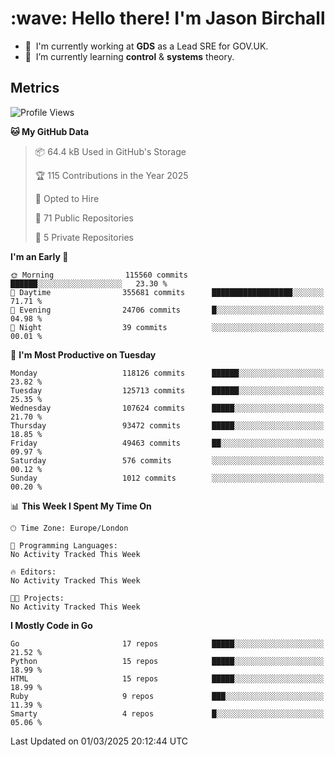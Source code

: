 <h1 align="left" id="jason-title">:wave: Hello there! I'm Jason Birchall</h1>

- :office: &nbsp;I'm currently working at **GDS** as a Lead SRE for GOV.UK.
- :seedling: &nbsp;I’m currently learning **control** & **systems** theory.

<h2>Metrics</h2>

<!--START_SECTION:waka-->
![Profile Views](http://img.shields.io/badge/Profile%20Views-0-blue)

**🐱 My GitHub Data** 

> 📦 64.4 kB Used in GitHub's Storage 
 > 
> 🏆 115 Contributions in the Year 2025
 > 
> 💼 Opted to Hire
 > 
> 📜 71 Public Repositories 
 > 
> 🔑 5 Private Repositories 
 > 
**I'm an Early 🐤** 

```text
🌞 Morning                115560 commits      ██████░░░░░░░░░░░░░░░░░░░   23.30 % 
🌆 Daytime                355681 commits      ██████████████████░░░░░░░   71.71 % 
🌃 Evening                24706 commits       █░░░░░░░░░░░░░░░░░░░░░░░░   04.98 % 
🌙 Night                  39 commits          ░░░░░░░░░░░░░░░░░░░░░░░░░   00.01 % 
```
📅 **I'm Most Productive on Tuesday** 

```text
Monday                   118126 commits      ██████░░░░░░░░░░░░░░░░░░░   23.82 % 
Tuesday                  125713 commits      ██████░░░░░░░░░░░░░░░░░░░   25.35 % 
Wednesday                107624 commits      █████░░░░░░░░░░░░░░░░░░░░   21.70 % 
Thursday                 93472 commits       █████░░░░░░░░░░░░░░░░░░░░   18.85 % 
Friday                   49463 commits       ██░░░░░░░░░░░░░░░░░░░░░░░   09.97 % 
Saturday                 576 commits         ░░░░░░░░░░░░░░░░░░░░░░░░░   00.12 % 
Sunday                   1012 commits        ░░░░░░░░░░░░░░░░░░░░░░░░░   00.20 % 
```


📊 **This Week I Spent My Time On** 

```text
🕑︎ Time Zone: Europe/London

💬 Programming Languages: 
No Activity Tracked This Week

🔥 Editors: 
No Activity Tracked This Week

🐱‍💻 Projects: 
No Activity Tracked This Week
```

**I Mostly Code in Go** 

```text
Go                       17 repos            █████░░░░░░░░░░░░░░░░░░░░   21.52 % 
Python                   15 repos            █████░░░░░░░░░░░░░░░░░░░░   18.99 % 
HTML                     15 repos            █████░░░░░░░░░░░░░░░░░░░░   18.99 % 
Ruby                     9 repos             ███░░░░░░░░░░░░░░░░░░░░░░   11.39 % 
Smarty                   4 repos             █░░░░░░░░░░░░░░░░░░░░░░░░   05.06 % 
```




 Last Updated on 01/03/2025 20:12:44 UTC
<!--END_SECTION:waka-->

<!-- links -->

[issues page]: https://github.com/jasonBirchall/jasonBirchall/issues "jasonBirchall/issues"
